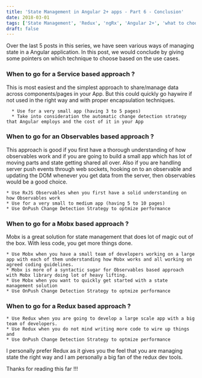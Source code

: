 ```yaml
---
title: 'State Management in Angular 2+ apps - Part 6 - Conclusion'
date: 2018-03-01
tags: ['State Management', 'Redux', 'ngRx', 'Angular 2+', 'what to choose']
draft: false
---
```


Over the last 5 posts in this series, we have seen various ways of managing state in a Angular application. In this post, we would conclude by giving some pointers on which technique to choose based on the use cases.

### When to go for a Service based approach ?

This is most easiest and the simplest approach to share/manage data across components/pages in your App. But this could quickly go haywire if not used in the right way and with proper encapsulation techniques.

      * Use for a very small app (having 3 to 5 pages)
      * Take into consideration the automatic change detection strategy that Angular employs and the cost of it in your App

### When to go for an Observables based approach ?

This approach is good if you first have a thorough understanding of how observables work and if you are going to build a small app which has lot of moving parts and state getting shared all over. Also if you are handling server push events through web sockets, hooking on to an observable and updating the DOM whenever you get data from the server, then observables would be a good choice.

    * Use RxJS Observables when you first have a solid understanding on how Observables work
    * Use for a very small to medium app (having 5 to 10 pages)
    * Use OnPush Change Detection Strategy to optmize performance

### When to go for a Mobx based approach ?

Mobx is a great solution for state management that does lot of magic out of the box. With less code, you get more things done.

    * Use Mobx when you have a small team of developers working on a large app with each of them understanding how Mobx works and all working on agreed coding guidelines.
    * Mobx is more of a syntactic sugar for Observables based approach with Mobx library doing lot of heavy lifting.
    * Use Mobx when you want to quickly get started with a state management solution
    * Use OnPush Change Detection Strategy to optmize performance

### When to go for a Redux based approach ?

    * Use Redux when you are going to develop a large scale app with a big team of developers.
    * Use Redux when you do not mind writing more code to wire up things and
    * Use OnPush Change Detection Strategy to optmize performance

I personally prefer Redux as it gives you the feel that you are managing state the right way and I am personally a big fan of the redux dev tools.

Thanks for reading this far !!!
